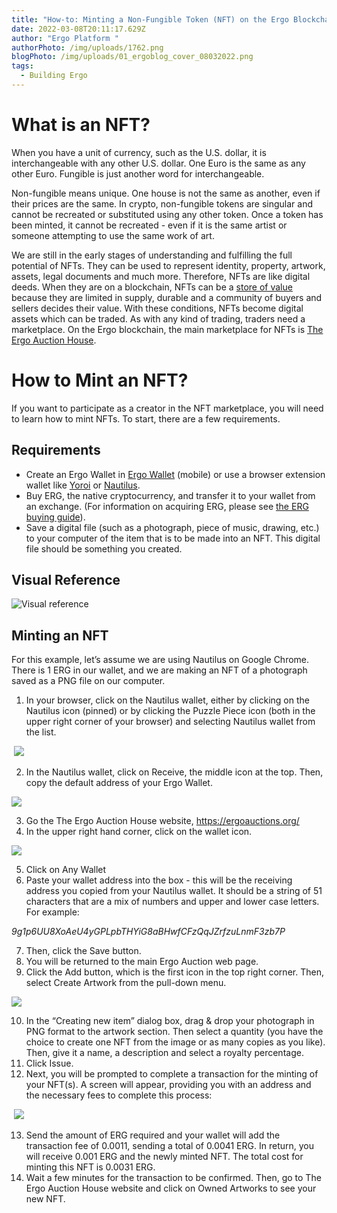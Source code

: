 ```yaml
---
title: "How-to: Minting a Non-Fungible Token (NFT) on the Ergo Blockchain"
date: 2022-03-08T20:11:17.629Z
author: "Ergo Platform "
authorPhoto: /img/uploads/1762.png
blogPhoto: /img/uploads/01_ergoblog_cover_08032022.png
tags:
  - Building Ergo
---
```

# What is an NFT?

When you have a unit of currency, such as the U.S. dollar, it is interchangeable with any other U.S. dollar. One Euro is the same as any other Euro. Fungible is just another word for interchangeable.

Non-fungible means unique. One house is not the same as another, even if their prices are the same. In crypto, non-fungible tokens are singular and cannot be recreated or substituted using any other token. Once a token has been minted, it cannot be recreated - even if it is the same artist or someone attempting to use the same work of art.

We are still in the early stages of understanding and fulfilling the full potential of NFTs. They can be used to represent identity, property, artwork, assets, legal documents and much more. Therefore, NFTs are like digital deeds. When they are on a blockchain, NFTs can be a [store of value](https://taschalabs.com/nft-is-better-than-diamond-heres-why/) because they are limited in supply, durable and a community of buyers and sellers decides their value. With these conditions, NFTs become digital assets which can be traded. As with any kind of trading, traders need a marketplace. On the Ergo blockchain, the main marketplace for NFTs is [The Ergo Auction House](https://ergoauctions.org/).

# How to Mint an NFT?

If you want to participate as a creator in the NFT marketplace, you will need to learn how to mint NFTs. To start, there are a few requirements.

## Requirements

* Create an Ergo Wallet in [Ergo Wallet](https://ergoplatform.org/en/mobile_wallets/) (mobile) or use a browser extension wallet like [Yoroi](https://yoroi-wallet.com/) or [Nautilus](https://chrome.google.com/webstore/detail/nautilus-wallet/gjlmehlldlphhljhpnlddaodbjjcchai).  
* Buy ERG, the native cryptocurrency, and transfer it to your wallet from an exchange. (For information on acquiring ERG, please see [the ERG buying guide](https://www.reddit.com/r/ergonauts/wiki/trade)).
* Save a digital file (such as a photograph, piece of music, drawing, etc.) to your computer of the item that is to be made into an NFT. This digital file should be something you created.

## Visual Reference

![Visual reference](/img/uploads/group-17-1-.png "Visual reference")

## Minting an NFT

For this example, let’s assume we are using Nautilus on Google Chrome. There is 1 ERG in our wallet, and we are making an NFT of a photograph saved as a PNG file on our computer.

1. In your browser, click on the Nautilus wallet, either by clicking on the Nautilus icon (pinned) or by clicking the Puzzle Piece icon (both in the upper right corner of your browser) and selecting Nautilus wallet from the list. 

 ![](https://lh3.googleusercontent.com/xog9W4ZLxdcS2kkeNRDNXmYQsWdCiJzY7h0HvxsewrO4IvR8ACu0xqONxSNsKz28Jz9RJPxYaD9FaN2JoUEW9zpe6jyMSRSkzWgXzxaXIBlR3vqdLocEiSrz8Uikx0wuEdXQP2GQ)

2. In the Nautilus wallet, click on Receive, the middle icon at the top. Then, copy the default address of your Ergo Wallet.

![](https://lh3.googleusercontent.com/ivdhFyA8mfVKBsvZ0rHTRE3STyT_AfhpqxDx1YeWAZEqIoztpMNIIWHHKhshp8inJ8eTs1-qpiMiQgfsjvOXUbHhGsk69yOCN_ENMAThArXZVoGeraXwHptZwwVbvhN6MDAMEzDN)

3. Go the The Ergo Auction House website, <https://ergoauctions.org/>
4. In the upper right hand corner, click on the wallet icon.

![](https://lh5.googleusercontent.com/jYSJbFvbhvbvsmvmFgkpWb1d98JF4MaruMXwIdVx7JxNEOS5Ck0Dv7lsW2huUPKapD9xYBY5c8qOHqBNNIWyvPmJpG9MLqMr62zYVyaA7zBpypK-XwwS3TaC-SfspxUD8Vwlg-Lt)

5. Click on Any Wallet 
6. Paste your wallet address into the box - this will be the receiving address you copied from your Nautilus wallet. It should be a string of 51 characters that are a mix of numbers and upper and lower case letters. For example:

*9g1p6UU8XoAeU4yGPLpbTHYiG8aBHwfCFzQqJZrfzuLnmF3zb7P* 

7. Then, click the Save button.
8. You will be returned to the main Ergo Auction web page.
9. Click the Add button, which is the first icon in the top right corner. Then, select Create Artwork from the pull-down menu.

![](https://lh5.googleusercontent.com/cc109waYgYoB6wx8qFX1d5_vUWkUPHUSi6KWl06lHSLuRv0vqbJLFX_oQLKcpDaGE-LNP63UOYd4AX6yFCKGfxLIhosbryz8XGrLtJaetuxdpmrbvXUbfRASMvYwJkn4Kg_hWmUp)

10. In the “Creating new item” dialog box, drag & drop your photograph in PNG format to the artwork section. Then select a quantity (you have the choice to create one NFT from the image or as many copies as you like). Then, give it a name, a description and select a royalty percentage.
11. Click Issue. 
12. Next, you will be prompted to complete a transaction for the minting of your NFT(s). A screen will appear, providing you with an address and the necessary fees to complete this process:

 ![](https://lh5.googleusercontent.com/2zzBHkc07mykvs2lZRe0GEokSoIjSqoqnRT0FZbR--AjnDocPrFayataBmWWrqPSFOmMZ_-3kkuk6JNbXKb4ZQCzMZ0uqnArGSCOtlPXfxB9iG4FAoQ4H_qloH8gSpZ7zLbN0hsg)

13. Send the amount of ERG required and your wallet will add the transaction fee of 0.0011, sending a total of 0.0041 ERG. In return, you will receive 0.001 ERG and the newly minted NFT. The total cost for minting this NFT is 0.0031 ERG. 
14. Wait a few minutes for the transaction to be confirmed. Then, go to The Ergo Auction House website and click on Owned Artworks to see your new NFT.